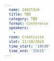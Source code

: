 ```yaml
---
  name: 24d2t3s6
  title: TBD
  category: TBD
  format: Conférence
  speakers: 
    - 
  room: Créativité
  slot: 11/10/2024
  time_start: '14h30'
  time_end: '15h15'
---
```

